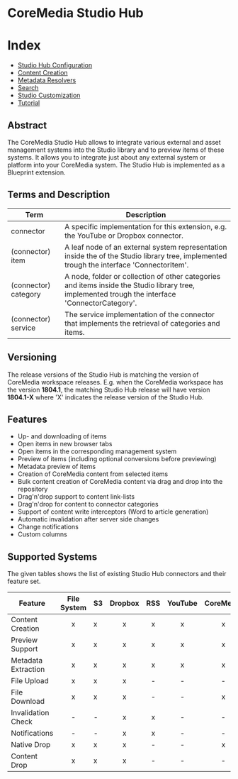 # CoreMedia Studio Hub

# Index

* [Studio Hub Configuration](https://github.com/CoreMedia/coremedia-studio-hub/blob/master/documentation/Configuration.md)
* [Content Creation](https://github.com/CoreMedia/coremedia-studio-hub/blob/master/documentation/Content-Creation.md)
* [Metadata Resolvers](https://github.com/CoreMedia/coremedia-studio-hub/blob/master/documentation/Metadata-Resolvers.md)
* [Search](https://github.com/CoreMedia/coremedia-studio-hub/blob/master/documentation/Search.md)
* [Studio Customization](https://github.com/CoreMedia/coremedia-studio-hub/blob/master/documentation/Studio-Customization.md)
* [Tutorial](https://github.com/CoreMedia/coremedia-studio-hub/blob/master/documentation/Tutorial.md)

## Abstract

The CoreMedia Studio Hub allows to integrate various external
and asset management systems into the Studio library and to preview items of these systems.
It allows you to integrate just about any external system or platform into your CoreMedia system.
The Studio Hub is implemented as a Blueprint extension.


## Terms and Description


| Term | Description |
| ---- | ----------- |
| connector | A specific implementation for this extension, e.g. the YouTube or Dropbox connector. |
| (connector) item | A leaf node of an external system representation inside the of the Studio library tree, implemented trough the interface 'ConnectorItem'. |
| (connector) category | A node, folder or collection of other categories and items inside the Studio library tree, implemented trough the interface 'ConnectorCategory'. |
| (connector) service | The service implementation of the connector that implements the retrieval of categories and items. |

## Versioning

The release versions of the Studio Hub is matching the version of CoreMedia workspace releases.
E.g. when the CoreMedia workspace has the version __1804.1__, the matching Studio Hub release will have
version __1804.1-X__ where 'X' indicates the release version of the Studio Hub.

## Features

 * Up- and downloading of items
 * Open items in new browser tabs
 * Open items in the corresponding management system
 * Preview of items (including optional conversions before previewing)
 * Metadata preview of items
 * Creation of CoreMedia content from selected items
 * Bulk content creation of CoreMedia content via drag and drop into the repository
 * Drag'n'drop support to content link-lists
 * Drag'n'drop for content to connector categories
 * Support of content write interceptors (Word to article generation)
 * Automatic invalidation after server side changes
 * Change notifications
 * Custom columns


## Supported Systems

The given tables shows the list of existing Studio Hub connectors and their feature set.


| Feature              | File System | S3  | Dropbox |  RSS | YouTube | CoreMedia | Canto Cumulus | Cloudinary | Navigation |
| -------------------- |:-----------:|:--- |:-------:|:----:|:-------:|:---------:|:-------------:|:----------:|:----------:|
| Content Creation     |     x       |  x  |    x    |  x   |    x    |     x     |        x      |     x      |     -      |
| Preview Support      |     x       |  x  |    x    |  x   |    x    |     x     |        x      |     x      |     x      |
| Metadata Extraction  |     x       |  x  |    x    |  x   |    x    |     x     |        x      |     x      |     x      |
| File Upload          |     x       |  x  |    x    |  -   |    -    |     -     |        x      |     x      |     -      |
| File Download        |     x       |  x  |    x    |  -   |    -    |     x     |        x      |     x      |     -      |
| Invalidation Check   |     -       |  -  |    x    |  x   |    -    |     -     |        -      |     -      |     -      |
| Notifications        |     -       |  -  |    x    |  x   |    -    |     -     |        -      |     -      |     -      |
| Native Drop          |     x       |  x  |    x    |  -   |    -    |     x     |        x      |     x      |     -      |
| Content Drop         |     x       |  x  |    x    |  -   |    -    |     -     |        x      |     x      |     x      |


